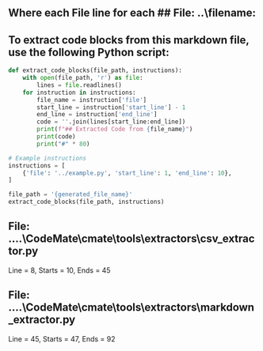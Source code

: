 ## Where each File line for each ## File: ..\filename: 

## To extract code blocks from this markdown file, use the following Python script:

```python
def extract_code_blocks(file_path, instructions):
    with open(file_path, 'r') as file:
        lines = file.readlines()
    for instruction in instructions:
        file_name = instruction['file']
        start_line = instruction['start_line'] - 1
        end_line = instruction['end_line']
        code = ''.join(lines[start_line:end_line])
        print(f"## Extracted Code from {file_name}")
        print(code)
        print("#" * 80)

# Example instructions
instructions = [
    {'file': '../example.py', 'start_line': 1, 'end_line': 10},
]

file_path = '{generated_file_name}'
extract_code_blocks(file_path, instructions)
```

## File: ..\..\CodeMate\cmate\tools\extractors\csv_extractor.py
Line = 8, Starts = 10, Ends = 45

## File: ..\..\CodeMate\cmate\tools\extractors\markdown_extractor.py
Line = 45, Starts = 47, Ends = 92

